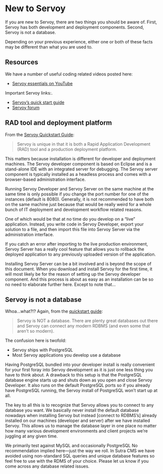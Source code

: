 # New to Servoy

If you are new to Servoy, there are two things you should be aware of.
First, Servoy has both development and deployment components. Second,
Servoy is not a database.

Depending on your previous experience, either one or both of these facts
may be different than what you are used to.

## Resources

We have a number of useful coding related videos posted here:

- [Servoy essentials on YouTube](https://www.youtube.com/playlist?list=PLC09FE4E71E2A99F8)

Important Servoy links:.

- [Servoy’s quick start guide](https://wiki.servoy.com/display/Serv60/Quick-Start+Guide)
- [Servoy forum](http://forum.servoy.com/)

## RAD tool and deployment platform

From the [Servoy Quickstart Guide](https://wiki.servoy.com/display/Serv60/Quick-Start+Guide):

> Servoy is unique in that it is both a Rapid Application Development
(RAD) tool and a production deployment platform.

This matters because installation is different for developer and
deployment machines. The Servoy developer component is based on Eclipse
and is a stand-alone IDE with an integrated server for debugging. The
Servoy server component is typically installed as a headless process and
comes with a browser-based administration interface.

Running Servoy Developer and Servoy Server on the same machine at the
same time is only possible if you change the port number for one of the
instances (default is 8080). Generally, it is not recommended to have
both on the same machine just because that would be really weird for a
whole bunch of IT deployment and development workflow related reasons.

One of which would be that at no time do you develop on a “live”
application. Instead, you write code in Servoy Developer, export your
solution to a file, and then import this file into Servoy Server via the
administration interface.

If you catch an error after importing to the live production
environment, Servoy Server has a really cool feature that allows you to
rollback the deployed application to any previously uploaded version of
the application.

Installing Servoy Server can be a bit involved and is beyond the scope
of this document. When you download and install Servoy for the first
time, it will most likely be for the reason of setting up the Servoy
developer component. And this process is about as easy as an
installation can be so no need to elaborate further here. Except to note
that…

## Servoy is not a database

Whoa…what?!? Again, from the [quickstart guide](https://wiki.servoy.com/display/Serv60/Quick-Start+Guide):

> Servoy is NOT a database. There are plenty great databases out there and Servoy can connect any modern RDBMS (and even some that aren’t so modern).

The confusion here is twofold:

-   Servoy ships with PostgreSQL
-   Most Servoy applications you develop use a database

Having PostgreSQL bundled into your developer install is really
convenient for your first foray into Servoy development as it is just
one less thing you have to think about. A drawback to this setup is that
the PostgreSQL database engine starts up and shuts down as you open and
close Servoy Developer. It also runs on the default PostgreSQL ports so
if you already have PostgreSQL running, the Servoy install of PostgreSQL
won’t start up at all.

The key to all this is to recognize that Servoy allows you to connect to
any database you want. We basically never install the default database
nowadays when installing Servoy but instead [connect to RDBMS’s] already
installed on our machines (developer and server) after we have installed
Servoy. This allows us to manage the database layer in one place no
matter how many various development environments and client projects
we’re juggling at any given time.

We primarily test against MySQL and occasionally PostgreSQL No
recommendation implied here—just the way we roll. In Sutra CMS we have
avoided using non-standard SQL queries and unique database features so
feel free to use with the RDMS of your choice. Please let us know if you
come across any database related issues.
